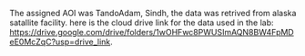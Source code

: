 The assigned AOI was TandoAdam, Sindh, the data was retrived from alaska satallite facility. here is the cloud drive link for the data used in the lab: https://drive.google.com/drive/folders/1wOHFwc8PWUSImAQN8BW4FpMDeE0McZqC?usp=drive_link.
